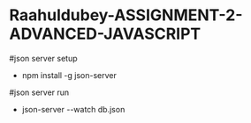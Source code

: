 # Raahuldubey-ASSIGNMENT-2-ADVANCED-JAVASCRIPT

#json server setup 
- npm install -g json-server

#json server run 
- json-server --watch db.json
